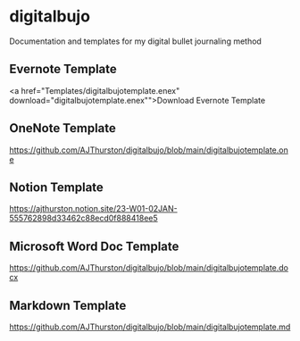 # digitalbujo
Documentation and templates for my digital bullet journaling method

## Evernote Template
<a href="Templates/digitalbujotemplate.enex" download="digitalbujotemplate.enex"">Download Evernote Template</a>

## OneNote Template
https://github.com/AJThurston/digitalbujo/blob/main/digitalbujotemplate.one

## Notion Template
https://ajthurston.notion.site/23-W01-02JAN-555762898d33462c88ecd0f888418ee5

## Microsoft Word Doc Template
https://github.com/AJThurston/digitalbujo/blob/main/digitalbujotemplate.docx

## Markdown Template
https://github.com/AJThurston/digitalbujo/blob/main/digitalbujotemplate.md
